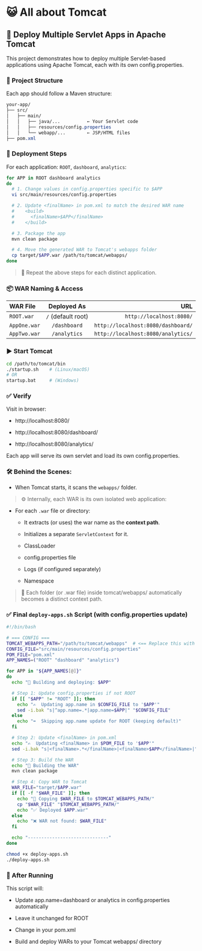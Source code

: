 # :smiley_cat: All about Tomcat

## :rocket: Deploy Multiple Servlet Apps in Apache Tomcat
This project demonstrates how to deploy multiple Servlet-based applications using Apache Tomcat, each with its own config.properties.

### :file_folder: Project Structure
Each app should follow a Maven structure:

```css
your-app/
├── src/
│   ├── main/
│   │   ├── java/...          ← Your Servlet code
│   │   ├── resources/config.properties
│   │   └── webapp/...        ← JSP/HTML files
├── pom.xml
```

### :test_tube: Deployment Steps

For each application: `ROOT`, `dashboard`, `analytics`:

```bash
for APP in ROOT dashboard analytics
do
  # 1. Change values in config.properties specific to $APP
  vi src/main/resources/config.properties

  # 2. Update <finalName> in pom.xml to match the desired WAR name
  #    <build>
  #      <finalName>$APP</finalName>
  #    </build>

  # 3. Package the app
  mvn clean package

  # 4. Move the generated WAR to Tomcat's webapps folder
  cp target/$APP.war /path/to/tomcat/webapps/
done
```

> :repeat: Repeat the above steps for each distinct application.

### :package: WAR Naming & Access

| WAR File | Deployed As | URL |
| :---         |     :---:      |          ---: |
| `ROOT.war` |  `/` (default root) | `http://localhost:8080/`    |
| `AppOne.war` | `/dashboard` | `http://localhost:8080/dashboard/` |
| `AppTwo.war` | `/analytics` | `http://localhost:8080/analytics/` |

### :arrow_forward: Start Tomcat
```bash
cd /path/to/tomcat/bin
./startup.sh    # (Linux/macOS)
# OR
startup.bat     # (Windows)
```

### :white_check_mark: Verify
Visit in browser:

* http://localhost:8080/

* http://localhost:8080/dashboard/

* http://localhost:8080/analytics/

Each app will serve its own servlet and load its own config.properties.

### :hammer_and_wrench: Behind the Scenes:

* When Tomcat starts, it scans the `webapps/` folder.

> :gear: Internally, each WAR is its own isolated web application:

* For each `.war` file or directory:

  * It extracts (or uses) the war name as the **context path**.

  * Initializes a separate `ServletContext` for it.
  
  * ClassLoader

  * config.properties file

  * Logs (if configured separately)

  * Namespace

> :file_folder: Each folder (or .war file) inside tomcat/webapps/ automatically becomes a distinct context path.



### :white_check_mark: Final `deploy-apps.sh` Script (with config.properties update)

```bash
#!/bin/bash

# === CONFIG ===
TOMCAT_WEBAPPS_PATH="/path/to/tomcat/webapps"  # <== Replace this with your Tomcat path
CONFIG_FILE="src/main/resources/config.properties"
POM_FILE="pom.xml"
APP_NAMES=("ROOT" "dashboard" "analytics")

for APP in "${APP_NAMES[@]}"
do
  echo "🔧 Building and deploying: $APP"

  # Step 1: Update config.properties if not ROOT
  if [[ "$APP" != "ROOT" ]]; then
    echo "✍️  Updating app.name in $CONFIG_FILE to '$APP'"
    sed -i.bak "s|^app.name=.*|app.name=$APP|" "$CONFIG_FILE"
  else
    echo "➡️  Skipping app.name update for ROOT (keeping default)"
  fi

  # Step 2: Update <finalName> in pom.xml
  echo "✍️  Updating <finalName> in $POM_FILE to '$APP'"
  sed -i.bak "s|<finalName>.*</finalName>|<finalName>$APP</finalName>|" "$POM_FILE"

  # Step 3: Build the WAR
  echo "🔨 Building the WAR"
  mvn clean package

  # Step 4: Copy WAR to Tomcat
  WAR_FILE="target/$APP.war"
  if [[ -f "$WAR_FILE" ]]; then
    echo "🚚 Copying $WAR_FILE to $TOMCAT_WEBAPPS_PATH/"
    cp "$WAR_FILE" "$TOMCAT_WEBAPPS_PATH/"
    echo "✅ Deployed $APP.war"
  else
    echo "❌ WAR not found: $WAR_FILE"
  fi

  echo "------------------------------"
done
```

```bash
chmod +x deploy-apps.sh
./deploy-apps.sh
```

### :repeat: After Running
This script will:

* Update app.name=dashboard or analytics in config.properties automatically

* Leave it unchanged for ROOT

* Change <finalName> in your pom.xml

* Build and deploy WARs to your Tomcat webapps/ directory